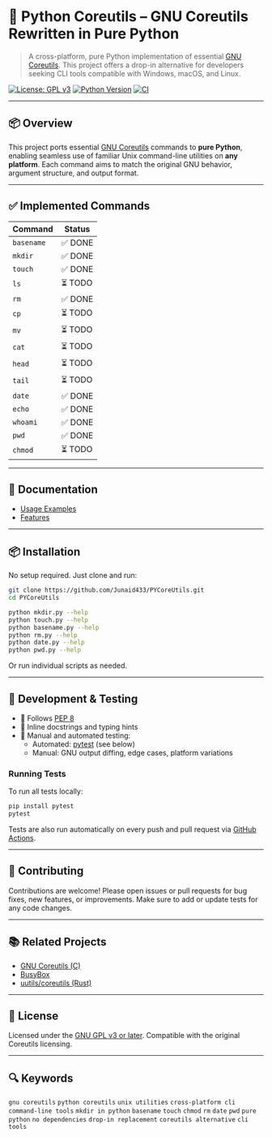 # 🐍 Python Coreutils – GNU Coreutils Rewritten in Pure Python

> A cross-platform, pure Python implementation of essential [GNU Coreutils](https://www.gnu.org/software/coreutils/). This project offers a drop-in alternative for developers seeking CLI tools compatible with Windows, macOS, and Linux.

[![License: GPL v3](https://img.shields.io/badge/License-GPLv3-blue.svg)](https://www.gnu.org/licenses/gpl-3.0)
[![Python Version](https://img.shields.io/badge/python-3.6%2B-blue.svg)](https://www.python.org/)
[![CI](https://github.com/Junaid433/PYCoreUtils/actions/workflows/python-tests.yml/badge.svg)](https://github.com/Junaid433/PYCoreUtils/actions)

---

## 📦 Overview

This project ports essential [GNU Coreutils](https://www.gnu.org/software/coreutils/) commands to **pure Python**, enabling seamless use of familiar Unix command-line utilities on **any platform**. Each command aims to match the original GNU behavior, argument structure, and output format.

---

## ✅ Implemented Commands

| Command    | Status |
| ---------- | ------ |
| `basename` | ✅ DONE |
| `mkdir`    | ✅ DONE |
| `touch`    | ✅ DONE |
| `ls`       | ⏳ TODO |
| `rm`       | ✅ DONE |
| `cp`       | ⏳ TODO |
| `mv`       | ⏳ TODO |
| `cat`      | ⏳ TODO |
| `head`     | ⏳ TODO |
| `tail`     | ⏳ TODO |
| `date`     | ✅ DONE |
| `echo`     | ✅ DONE |
| `whoami`   | ✅ DONE |
| `pwd`      | ✅ DONE |
| `chmod`    | ⏳ TODO |

---

## 📖 Documentation

- [Usage Examples](docs/usage.md)
- [Features](docs/features.md)

---

## 📦 Installation

No setup required. Just clone and run:

```bash
git clone https://github.com/Junaid433/PYCoreUtils.git
cd PYCoreUtils

python mkdir.py --help
python touch.py --help
python basename.py --help
python rm.py --help
python date.py --help
python pwd.py --help
```

Or run individual scripts as needed.

---

## 🧪 Development & Testing

* 🧹 Follows [PEP 8](https://peps.python.org/pep-0008/)
* 📘 Inline docstrings and typing hints
* 🧪 Manual and automated testing:
  * Automated: [pytest](https://docs.pytest.org/) (see below)
  * Manual: GNU output diffing, edge cases, platform variations

### Running Tests

To run all tests locally:

```bash
pip install pytest
pytest
```

Tests are also run automatically on every push and pull request via [GitHub Actions](https://github.com/Junaid433/PYCoreUtils/actions).

---

## 🤝 Contributing

Contributions are welcome! Please open issues or pull requests for bug fixes, new features, or improvements. Make sure to add or update tests for any code changes.

---

## 📚 Related Projects

* [GNU Coreutils (C)](https://www.gnu.org/software/coreutils/)
* [BusyBox](https://busybox.net/)
* [uutils/coreutils (Rust)](https://github.com/uutils/coreutils)

---

## 📄 License

Licensed under the [GNU GPL v3 or later](https://www.gnu.org/licenses/gpl-3.0.html). Compatible with the original Coreutils licensing.

---

## 🔍 Keywords

`gnu coreutils` `python coreutils` `unix utilities` `cross-platform cli` `command-line tools` `mkdir in python` `basename` `touch` `chmod` `rm` `date` `pwd` `pure python` `no dependencies` `drop-in replacement` `coreutils alternative` `cli tools`
